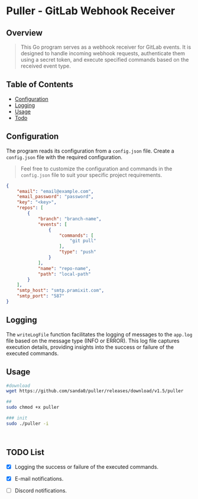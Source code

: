# Puller - GitLab Webhook Receiver

## Overview

> This Go program serves as a webhook receiver for GitLab events. It is designed to handle incoming webhook requests, authenticate them using a secret token, and execute specified commands based on the received event type.

## Table of Contents

- [Configuration](#configuration)
- [Logging](#logging)
- [Usage](#usage)
- [Todo](#todo)


## Configuration

The program reads its configuration from a `config.json` file. Create a `config.json` file with the required configuration. 

> Feel free to customize the configuration and commands in the `config.json` file to suit your specific project requirements.

```json
{
    "email": "email@example.com",
    "email_password": "password",
    "key": "<key>",
    "repos": [
        {
            "branch": "branch-name",
            "events": [
                {
                    "commands": [
                        "git pull"
                    ],
                    "type": "push"
                }
            ],
            "name": "repo-name",
            "path": "local-path"
        }
    ],
    "smtp_host": "smtp.pramixit.com",
    "smtp_port": "587"
}


```

## Logging

The `writeLogFile` function facilitates the logging of messages to the `app.log` file based on the message type (INFO or ERROR). This log file captures execution details, providing insights into the success or failure of the executed commands.

## Usage

```bash
#download
wget https://github.com/sanda0/puller/releases/download/v1.5/puller

##
sudo chmod +x puller

### init
sudo ./puller -i




```

## TODO List

- [x] Logging the success or failure of the executed commands.
- [x] E-mail notifications.
- [ ] Discord notifications.


